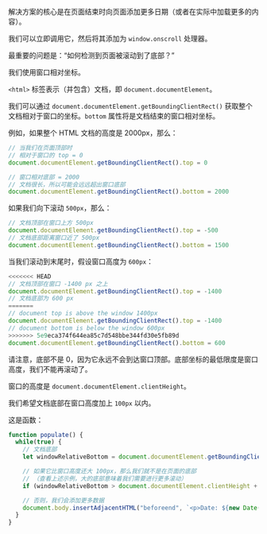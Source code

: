 解决方案的核心是在页面结束时向页面添加更多日期（或者在实际中加载更多的内容）。

我们可以立即调用它，然后将其添加为 `window.onscroll` 处理器。

最重要的问题是：“如何检测到页面被滚动到了底部？”

我们使用窗口相对坐标。

`<html>` 标签表示（并包含）文档，即 `document.documentElement`。

我们可以通过 `document.documentElement.getBoundingClientRect()` 获取整个文档相对于窗口的坐标。`bottom` 属性将是文档结束的窗口相对坐标。

例如，如果整个 HTML 文档的高度是 2000px，那么：

```js
// 当我们在页面顶部时
// 相对于窗口的 top = 0
document.documentElement.getBoundingClientRect().top = 0

// 窗口相对底部 = 2000
// 文档很长，所以可能会远远超出窗口底部
document.documentElement.getBoundingClientRect().bottom = 2000
```

如果我们向下滚动 `500px`，那么：

```js
// 文档顶部在窗口上方 500px
document.documentElement.getBoundingClientRect().top = -500
// 文档底部距离窗口近了 500px
document.documentElement.getBoundingClientRect().bottom = 1500
```

当我们滚动到末尾时，假设窗口高度为 `600px`：


```js
<<<<<<< HEAD
// 文档顶部在窗口 -1400 px 之上
document.documentElement.getBoundingClientRect().top = -1400
// 文档底部为 600 px 
=======
// document top is above the window 1400px
document.documentElement.getBoundingClientRect().top = -1400
// document bottom is below the window 600px
>>>>>>> 5e9eca374f644ea85c7d548bbe344fd30e5fb89d
document.documentElement.getBoundingClientRect().bottom = 600
```

请注意，底部不是 0，因为它永远不会到达窗口顶部。底部坐标的最低限度是窗口高度，我们不能再滚动了。

窗口的高度是 `document.documentElement.clientHeight`。

我们希望文档底部在窗口高度加上 `100px` 以内。

这是函数：

```js
function populate() {
  while(true) {
    // 文档底部
    let windowRelativeBottom = document.documentElement.getBoundingClientRect().bottom;

    // 如果它比窗口高度还大 100px，那么我们就不是在页面的底部
    // （查看上述示例，大的底部意味着我们需要进行更多滚动）
    if (windowRelativeBottom > document.documentElement.clientHeight + 100) break;

    // 否则，我们会添加更多数据
    document.body.insertAdjacentHTML("beforeend", `<p>Date: ${new Date()}</p>`);
  }
}
```
